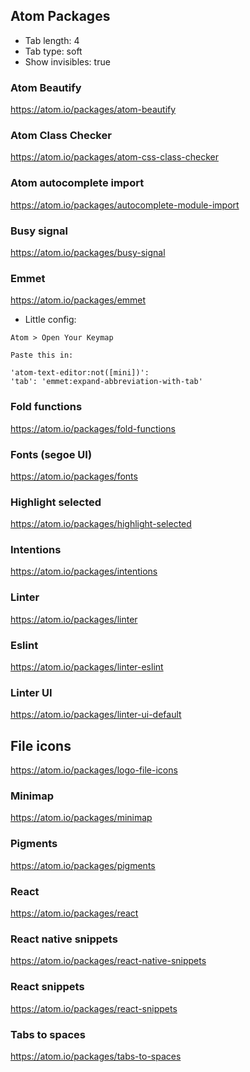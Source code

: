 ## Atom Packages
- Tab length: 4
- Tab type: soft
- Show invisibles: true

### Atom Beautify
https://atom.io/packages/atom-beautify

### Atom Class Checker
https://atom.io/packages/atom-css-class-checker

### Atom autocomplete import
https://atom.io/packages/autocomplete-module-import

### Busy signal
https://atom.io/packages/busy-signal

### Emmet
https://atom.io/packages/emmet
- Little config:
```
Atom > Open Your Keymap

Paste this in:

'atom-text-editor:not([mini])':
'tab': 'emmet:expand-abbreviation-with-tab'
```

### Fold functions
https://atom.io/packages/fold-functions

### Fonts (segoe UI)
https://atom.io/packages/fonts

### Highlight selected
https://atom.io/packages/highlight-selected

### Intentions
https://atom.io/packages/intentions

### Linter
https://atom.io/packages/linter

### Eslint
https://atom.io/packages/linter-eslint

### Linter UI
https://atom.io/packages/linter-ui-default

## File icons
https://atom.io/packages/logo-file-icons

### Minimap
https://atom.io/packages/minimap

### Pigments
https://atom.io/packages/pigments

### React
https://atom.io/packages/react

### React native snippets
https://atom.io/packages/react-native-snippets

### React snippets
https://atom.io/packages/react-snippets

### Tabs to spaces
https://atom.io/packages/tabs-to-spaces



